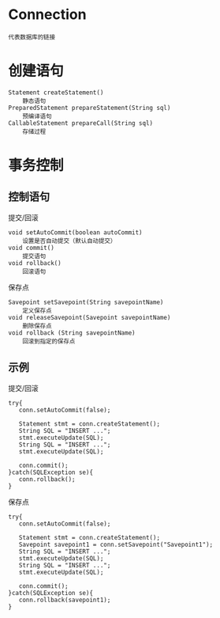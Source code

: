 # Connection


	代表数据库的链接
	

# 创建语句

	Statement createStatement()  
		静态语句
  	PreparedStatement prepareStatement(String sql)
		预编译语句
	CallableStatement prepareCall(String sql)
		存储过程
   
   
# 事务控制

## 控制语句

提交/回滚

	void setAutoCommit(boolean autoCommit)
		设置是否自动提交（默认自动提交）
	void commit() 
		提交语句
	void rollback() 
		回滚语句

保存点

	Savepoint setSavepoint(String savepointName)
		定义保存点
    void releaseSavepoint(Savepoint savepointName)
		删除保存点	
	void rollback (String savepointName)
		回滚到指定的保存点

## 示例

提交/回滚

	try{	
	   conn.setAutoCommit(false);
	   
	   Statement stmt = conn.createStatement();
	   String SQL = "INSERT ...";
	   stmt.executeUpdate(SQL);  
	   String SQL = "INSERT ...";
	   stmt.executeUpdate(SQL);	 
	   
	   conn.commit();
	}catch(SQLException se){
	   conn.rollback();
	}

保存点

	try{
	   conn.setAutoCommit(false);
	   
	   Statement stmt = conn.createStatement();
	   Savepoint savepoint1 = conn.setSavepoint("Savepoint1");
	   String SQL = "INSERT ...";
	   stmt.executeUpdate(SQL);  
	   String SQL = "INSERT ...";
	   stmt.executeUpdate(SQL);	 
	   
	   conn.commit();
	}catch(SQLException se){
	   conn.rollback(savepoint1);
	}


